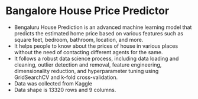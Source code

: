 # Bangalore House Price Predictor
- Bengaluru House Prediction is an advanced machine learning model that predicts the estimated home price based on various features such as square feet, bedroom, bathroom, location, and more. 
- It helps people to know about the prices of house in various places without the need of contacting different agents for the same.
- It follows a robust data science process, including data loading and cleaning, outlier detection and removal, feature engineering, dimensionality reduction, and hyperparameter tuning using GridSearchCV and k-fold cross-validation.
- Data was collected from Kaggle
- Data shape is 13320 rows and 9 columns.
